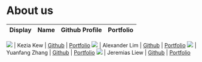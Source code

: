 # About us

Display | Name | Github Profile | Portfolio 
--------|:----:|:--------------:|:---------:

![](https://via.placeholder.com/100.png?text=Photo) | Kezia Kew | [Github](https://github.com/kcubey) | [Portfolio](docs/team/johndoe.md)
![](https://via.placeholder.com/100.png?text=Photo) | Alexander Lim | [Github](https://github.com/alexlim510/) | [Portfolio](docs/team/johndoe.md)
![](https://via.placeholder.com/100.png?text=Photo) | Yuanfang Zhang | [Github](https://github.com/Jeremy733) | [Portfolio](docs/team/johndoe.md)
![](https://via.placeholder.com/100.png?text=Photo) | Jeremias Liew | [Github](https://github.com/JeremiasLiew) | [Portfolio](docs/team/johndoe.md)
